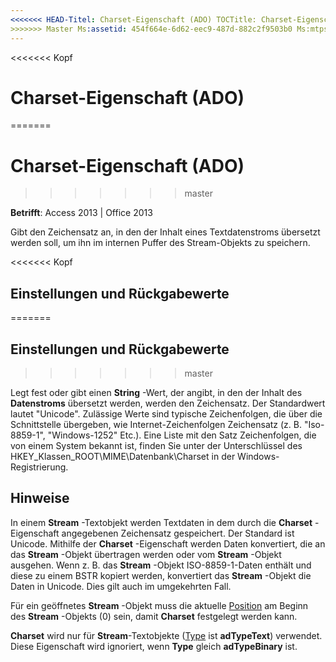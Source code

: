 ```yaml
---
<<<<<<< HEAD-Titel: Charset-Eigenschaft (ADO) TOCTitle: Charset-Eigenschaft (ADO) === Titel: Charset-Eigenschaft (ADO) TOCTitle: Charset-Eigenschaft (ADO)
>>>>>>> Master Ms:assetid: 454f664e-6d62-eec9-487d-882c2f9503b0 Ms:mtpsurl: https://msdn.microsoft.com/library/JJ249213(v=office.15) Ms:contentKeyID: 48544551 ms.date: 09/18/2015 Mtps_version: Office. 15
---
```


<<<<<<< Kopf
# <a name="charset-property-ado"></a>Charset-Eigenschaft (ADO)
=======
# <a name="charset-property-ado"></a>Charset-Eigenschaft (ADO)
>>>>>>> master


**Betrifft**: Access 2013 | Office 2013

Gibt den Zeichensatz an, in den der Inhalt eines Textdatenstroms übersetzt werden soll, um ihn im internen Puffer des Stream-Objekts zu speichern.

<<<<<<< Kopf
## <a name="settings-and-return-values"></a>Einstellungen und Rückgabewerte
=======
## <a name="settings-and-return-values"></a>Einstellungen und Rückgabewerte
>>>>>>> master

Legt fest oder gibt einen **String** -Wert, der angibt, in den der Inhalt des **Datenstroms** übersetzt werden, werden den Zeichensatz. Der Standardwert lautet "Unicode". Zulässige Werte sind typische Zeichenfolgen, die über die Schnittstelle übergeben, wie Internet-Zeichenfolgen Zeichensatz (z. B. "Iso-8859-1", "Windows-1252" Etc.). Eine Liste mit den Satz Zeichenfolgen, die von einem System bekannt ist, finden Sie unter der Unterschlüssel des HKEY\_Klassen\_ROOT\\MIME\\Datenbank\\Charset in der Windows-Registrierung.

## <a name="remarks"></a>Hinweise

In einem **Stream** -Textobjekt werden Textdaten in dem durch die **Charset** -Eigenschaft angegebenen Zeichensatz gespeichert. Der Standard ist Unicode. Mithilfe der **Charset** -Eigenschaft werden Daten konvertiert, die an das **Stream** -Objekt übertragen werden oder vom **Stream** -Objekt ausgehen. Wenn z. B. das **Stream** -Objekt ISO-8859-1-Daten enthält und diese zu einem BSTR kopiert werden, konvertiert das **Stream** -Objekt die Daten in Unicode. Dies gilt auch im umgekehrten Fall.

Für ein geöffnetes **Stream** -Objekt muss die aktuelle [Position](position-property-ado.md) am Beginn des **Stream** -Objekts (0) sein, damit **Charset** festgelegt werden kann.

**Charset** wird nur für **Stream**-Textobjekte ([Type](type-property-ado-stream.md) ist **adTypeText**) verwendet. Diese Eigenschaft wird ignoriert, wenn **Type** gleich **adTypeBinary** ist.

